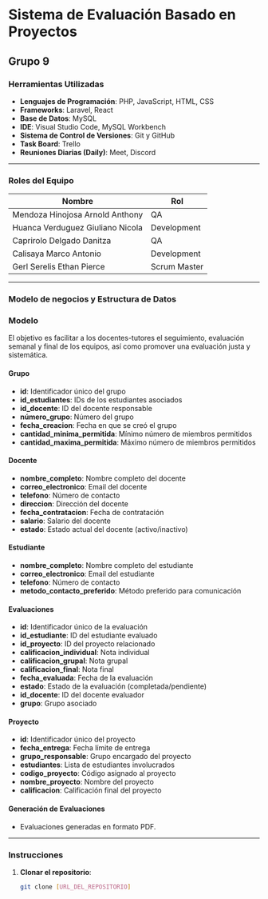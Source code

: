 # **Sistema de Evaluación Basado en Proyectos**  
## Grupo 9

### **Herramientas Utilizadas**
- **Lenguajes de Programación**: PHP, JavaScript, HTML, CSS  
- **Frameworks**: Laravel, React  
- **Base de Datos**: MySQL  
- **IDE**: Visual Studio Code, MySQL Workbench  
- **Sistema de Control de Versiones**: Git y GitHub  
- **Task Board**: Trello  
- **Reuniones Diarias (Daily)**: Meet, Discord  

---

### **Roles del Equipo**
| Nombre                            | Rol             |
|-----------------------------------|-----------------|
| Mendoza Hinojosa Arnold Anthony   | QA              |
| Huanca Verduguez Giuliano Nicola  | Development     |
| Caprirolo Delgado Danitza         | QA              |
| Calisaya Marco Antonio            | Development     |
| Gerl Serelis Ethan Pierce         | Scrum Master    |

---

### **Modelo de negocios y Estructura de Datos**

### **Modelo**
El objetivo es facilitar a los docentes-tutores el seguimiento, evaluación semanal y final de
los equipos, así como promover una evaluación justa y sistemática.

#### **Grupo**
- **id**: Identificador único del grupo  
- **id_estudiantes**: IDs de los estudiantes asociados  
- **id_docente**: ID del docente responsable  
- **número_grupo**: Número del grupo  
- **fecha_creacion**: Fecha en que se creó el grupo  
- **cantidad_minima_permitida**: Mínimo número de miembros permitidos  
- **cantidad_maxima_permitida**: Máximo número de miembros permitidos  

#### **Docente**
- **nombre_completo**: Nombre completo del docente  
- **correo_electronico**: Email del docente  
- **telefono**: Número de contacto  
- **direccion**: Dirección del docente  
- **fecha_contratacion**: Fecha de contratación  
- **salario**: Salario del docente  
- **estado**: Estado actual del docente (activo/inactivo)  

#### **Estudiante**
- **nombre_completo**: Nombre completo del estudiante  
- **correo_electronico**: Email del estudiante  
- **telefono**: Número de contacto  
- **metodo_contacto_preferido**: Método preferido para comunicación  

#### **Evaluaciones**
- **id**: Identificador único de la evaluación  
- **id_estudiante**: ID del estudiante evaluado  
- **id_proyecto**: ID del proyecto relacionado  
- **calificacion_individual**: Nota individual  
- **calificacion_grupal**: Nota grupal  
- **calificacion_final**: Nota final  
- **fecha_evaluada**: Fecha de la evaluación  
- **estado**: Estado de la evaluación (completada/pendiente)  
- **id_docente**: ID del docente evaluador  
- **grupo**: Grupo asociado  

#### **Proyecto**
- **id**: Identificador único del proyecto  
- **fecha_entrega**: Fecha límite de entrega  
- **grupo_responsable**: Grupo encargado del proyecto  
- **estudiantes**: Lista de estudiantes involucrados  
- **codigo_proyecto**: Código asignado al proyecto  
- **nombre_proyecto**: Nombre del proyecto  
- **calificacion**: Calificación final del proyecto  

#### **Generación de Evaluaciones**
- Evaluaciones generadas en formato PDF.

---

### **Instrucciones**
1. **Clonar el repositorio**:  
   ```bash
   git clone [URL_DEL_REPOSITORIO]
